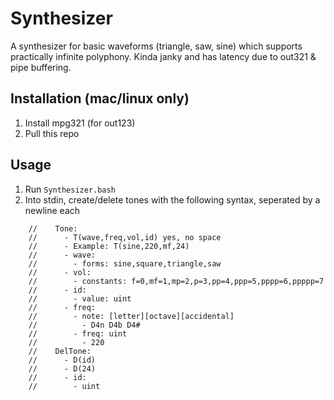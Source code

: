 # Synthesizer
A synthesizer for basic waveforms (triangle, saw, sine) which supports practically infinite polyphony. Kinda janky and has latency due to out321 & pipe buffering.
## Installation (mac/linux only) 
1. Install mpg321 (for out123)
2. Pull this repo

## Usage
1. Run `Synthesizer.bash`
2. Into stdin, create/delete tones with the following syntax, seperated by a newline each
```
	//    Tone: 
	//      - T(wave,freq,vol,id) yes, no space
	//      - Example: T(sine,220,mf,24)
	//      - wave:
	//        - forms: sine,square,triangle,saw
	//      - vol:
	//        - constants: f=0,mf=1,mp=2,p=3,pp=4,ppp=5,pppp=6,ppppp=7
	//      - id:
	//        - value: uint
	//      - freq:
	//        - note: [letter][octave][accidental]
	//          - D4n D4b D4#
	//        - freq: uint
    //          - 220
	//    DelTone:
	//      - D(id)
	//      - D(24)
	//      - id:
	//        - uint
```
